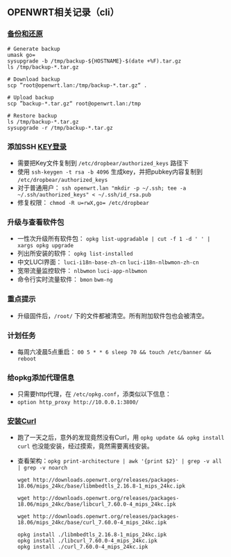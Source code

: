 ## OPENWRT相关记录（cli）

### [备份和还原](https://openwrt.org/docs/guide-user/troubleshooting/backup_restore)

    # Generate backup
    umask go=
    sysupgrade -b /tmp/backup-${HOSTNAME}-$(date +%F).tar.gz
    ls /tmp/backup-*.tar.gz
    
    # Download backup
    scp ”root@openwrt.lan:/tmp/backup-*.tar.gz“ .

    # Upload backup
    scp ”backup-*.tar.gz“ root@openwrt.lan:/tmp
    
    # Restore backup
    ls /tmp/backup-*.tar.gz
    sysupgrade -r /tmp/backup-*.tar.gz

### 添加SSH [KEY登录](https://openwrt.org/docs/guide-user/security/dropbear.public-key.auth)

   - 需要把Key文件复制到 `/etc/dropbear/authorized_keys` 路径下
   - 使用 `ssh-keygen -t rsa -b 4096` 生成key，并把pubkey内容复制到 `/etc/dropbear/authorized_keys`
   - 对于普通用户： `ssh openwrt.lan "mkdir -p ~/.ssh; tee -a ~/.ssh/authorized_keys" < ~/.ssh/id_rsa.pub`
   - 修复权限： `chmod -R u=rwX,go= /etc/dropbear`

### 升级与查看软件包

   - 一性次升级所有软件包： `opkg list-upgradable | cut -f 1 -d ' ' | xargs opkg upgrade`
   - 列出所安装的软件： `opkg list-installed`
   - 中文LUCI界面： `luci-i18n-base-zh-cn` `luci-i18n-nlbwmon-zh-cn`
   - 宽带流量监控软件： `nlbwmon` `luci-app-nlbwmon`
   - 命令行实时流量软件： `bmon` `bwm-ng`

### 重点提示

   - 升级固件后，`/root/` 下的文件都被清空。所有附加软件包也会被清空。

### 计划任务

   - 每周六凌晨5点重启： `00 5 * * 6 sleep 70 && touch /etc/banner && reboot`

### 给opkg添加代理信息

   - 只需要http代理，在 `/etc/opkg.conf`，添类似以下信息：
   - `option http_proxy http://10.0.0.1:3800/`

### [安装Curl](https://openwrt.org/packages/pkgdata/curl)

   - 跑了一天之后，意外的发现竟然没有Curl，用 `opkg update && opkg install curl` 也没能安装，经过摸索，竟然需要离线安装。

   - 查看架构：`opkg print-architecture | awk '{print $2}' | grep -v all | grep -v noarch `  

      ```cd /tmp
      wget http://downloads.openwrt.org/releases/packages-18.06/mips_24kc/base/libmbedtls_2.16.8-1_mips_24kc.ipk

      wget http://downloads.openwrt.org/releases/packages-18.06/mips_24kc/base/libcurl_7.60.0-4_mips_24kc.ipk

      wget http://downloads.openwrt.org/releases/packages-18.06/mips_24kc/base/curl_7.60.0-4_mips_24kc.ipk

      opkg install ./libmbedtls_2.16.8-1_mips_24kc.ipk
      opkg install ./libcurl_7.60.0-4_mips_24kc.ipk
      opkg install ./curl_7.60.0-4_mips_24kc.ipk
      ```